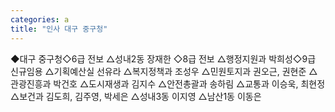 ```yaml
---
categories: a
title: "인사 대구 중구청"
---
```

◆대구 중구청◇6급 전보 △성내2동 장재한 ◇8급 전보 △행정지원과 박희성◇9급 신규임용 △기획예산실 선유라 △복지정책과 조성우 △민원토지과 권오근, 권현준 △관광진흥과 박건호 △도시재생과 김지수 △안전총괄과 송하림 △교통과 이승욱, 최현정 △보건과 김도희, 김주영, 박세은 △성내3동 이지영 △남산1동 이동은